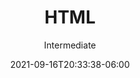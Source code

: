 ---
title: "HTML"
date: 2021-09-16T20:33:38-06:00
subtitle: "Intermediate"
level: 60
draft: false
weight: 5
---